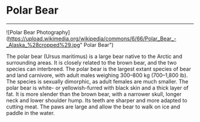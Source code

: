 # Polar Bear
---

![Polar Bear Photography](https://upload.wikimedia.org/wikipedia/commons/6/66/Polar_Bear_-_Alaska_%28cropped%29.jpg" Polar Bear")

The polar bear (Ursus maritimus) is a large bear native to the Arctic and surrounding areas. It is closely related to the brown bear, and the two species can interbreed. The polar bear is the largest extant species of bear and land carnivore, with adult males weighing 300–800 kg (700–1,800 lb). The species is sexually dimorphic, as adult females are much smaller. The polar bear is white- or yellowish-furred with black skin and a thick layer of fat. It is more slender than the brown bear, with a narrower skull, longer neck and lower shoulder hump. Its teeth are sharper and more adapted to cutting meat. The paws are large and allow the bear to walk on ice and paddle in the water.
